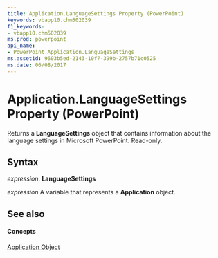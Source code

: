 ```yaml
---
title: Application.LanguageSettings Property (PowerPoint)
keywords: vbapp10.chm502039
f1_keywords:
- vbapp10.chm502039
ms.prod: powerpoint
api_name:
- PowerPoint.Application.LanguageSettings
ms.assetid: 9603b5ed-2143-10f7-399b-2757b71c0525
ms.date: 06/08/2017
---
```



# Application.LanguageSettings Property (PowerPoint)

Returns a  **LanguageSettings** object that contains information about the language settings in Microsoft PowerPoint. Read-only.


## Syntax

 _expression_. **LanguageSettings**

 _expression_ A variable that represents a **Application** object.


## See also


#### Concepts


[Application Object](application-object-powerpoint.md)

